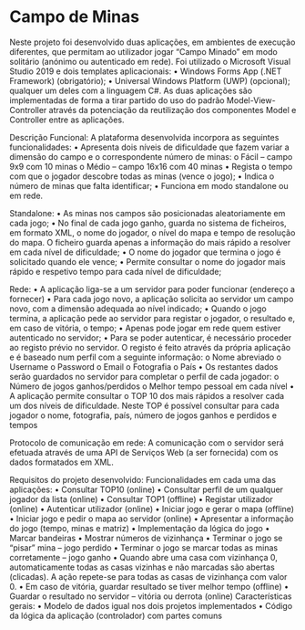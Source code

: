 # Campo de Minas
Neste projeto foi desenvolvido duas aplicações, em ambientes de execução diferentes, que permitam ao utilizador jogar “Campo Minado” em modo solitário 
(anónimo ou autenticado em rede). Foi utilizado o Microsoft Visual Studio 2019 e dois templates aplicacionais:
  • Windows Forms App (.NET Framework) (obrigatório);
  • Universal Windows Platform (UWP) (opcional);
qualquer um deles com a linguagem C#. As duas aplicações são implementadas de forma a tirar partido do uso do padrão Model-View-Controller através da potenciação da 
reutilização dos componentes Model e Controller entre as aplicações.

Descrição Funcional:
  A plataforma desenvolvida incorpora as seguintes funcionalidades:
      • Apresenta dois níveis de dificuldade que fazem variar a dimensão do campo e o correspondente número de minas:
            o Fácil – campo 9x9 com 10 minas
            o Médio – campo 16x16 com 40 minas
      • Regista o tempo com que o jogador descobre todas as minas (vence o jogo);
      • Indica o número de minas que falta identificar;
      • Funciona em modo standalone ou em rede.
      
  Standalone:
      • As minas nos campos são posicionadas aleatoriamente em cada jogo;
      • No final de cada jogo ganho, guarda no sistema de ficheiros, em formato XML, o nome do jogador, o nível do mapa e tempo de resolução do mapa. O ficheiro guarda 
        apenas a informação do mais rápido a resolver em cada nível de dificuldade;
      • O nome do jogador que termina o jogo é solicitado quando ele vence;
      • Permite consultar o nome do jogador mais rápido e respetivo tempo para cada nível de dificuldade;
      
  Rede:
      • A aplicação liga-se a um servidor para poder funcionar (endereço a fornecer)
      • Para cada jogo novo, a aplicação solicita ao servidor um campo novo, com a dimensão adequada ao nível indicado;
      • Quando o jogo termina, a aplicação pede ao servidor para registar o jogador, o resultado e, em caso de vitória, o tempo;
      • Apenas pode jogar em rede quem estiver autenticado no servidor;
      • Para se poder autenticar, é necessário proceder ao registo prévio no servidor. O registo é feito através da própria aplicação e é baseado num perfil com a 
        seguinte informação:
            o Nome abreviado
            o Username
            o Password
            o Email
            o Fotografia
            o País
    • Os restantes dados serão guardados no servidor para completar o perfil de cada jogador:
          o Número de jogos ganhos/perdidos
          o Melhor tempo pessoal em cada nível
    • A aplicação permite consultar o TOP 10 dos mais rápidos a resolver cada um dos níveis de dificuldade. Neste TOP é possível consultar para cada jogador o nome, 
      fotografia, país, número de jogos ganhos e perdidos e tempos
      
  Protocolo de comunicação em rede:
          A comunicação com o servidor será efetuada através de uma API de Serviços Web (a ser fornecida) com os dados formatados em XML.


Requisitos do projeto desenvolvido:
  Funcionalidades em cada uma das aplicações:
    • Consultar TOP10 (online)
    • Consultar perfil de um qualquer jogador da lista (online)
    • Consultar TOP1 (offline)
    • Registar utilizador (online)
    • Autenticar utilizador (online)
    • Iniciar jogo e gerar o mapa (offline)
    • Iniciar jogo e pedir o mapa ao servidor (online)
    • Apresentar a informação do jogo (tempo, minas e matriz)
    • Implementação da lógica do jogo
    • Marcar bandeiras
    • Mostrar números de vizinhança
    • Terminar o jogo se “pisar” mina – jogo perdido
    • Terminar o jogo se marcar todas as minas corretamente – jogo ganho
    • Quando abre uma casa com vizinhança 0, automaticamente todas as casas vizinhas e  não marcadas são abertas (clicadas). A ação repete-se para todas as casas de vizinhança 
      com valor 0.
    • Em caso de vitória, guardar resultado se tiver melhor tempo (offline)
    • Guardar o resultado no servidor – vitória ou derrota (online)
   Características gerais:
    • Modelo de dados igual nos dois projetos implementados
    • Código da lógica da aplicação (controlador) com partes comuns
